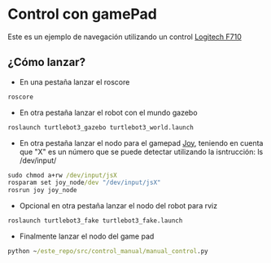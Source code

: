 # Control con gamePad
Este es un ejemplo de navegación utilizando un control [Logitech F710](https://www.logitechg.com/en-us/products/gamepads/f710-wireless-gamepad.html)

## ¿Cómo lanzar?
* En una pestaña lanzar el roscore
```bat
roscore
```
* En otra pestaña lanzar el robot con el mundo gazebo
```bat
roslaunch turtlebot3_gazebo turtlebot3_world.launch
```
* En otra pestaña lanzar el nodo para el gamepad [Joy](/http://wiki.ros.org/joy), teniendo en cuenta que "X" es un número que se puede detectar utilizando la isntrucción: ls /dev/input/
```bat
sudo chmod a+rw /dev/input/jsX
rosparam set joy_node/dev "/dev/input/jsX"
rosrun joy joy_node
```
* Opcional en otra pestaña lanzar el nodo del robot para rviz
```bat
roslaunch turtlebot3_fake turtlebot3_fake.launch
```
* Finalmente lanzar el nodo del game pad
```bat
python ~/este_repo/src/control_manual/manual_control.py
```
